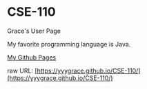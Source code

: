 # CSE-110

Grace's User Page

My favorite programming language is Java.


[My Github Pages](https://yyygrace.github.io/CSE-110/)

raw URL: [https://yyygrace.github.io/CSE-110/](https://yyygrace.github.io/CSE-110/)
